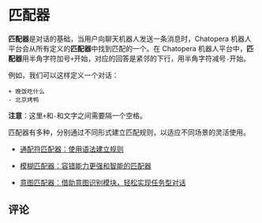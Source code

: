# 匹配器

**匹配器**是对话的基础，当用户向聊天机器人发送一条消息时，Chatopera 机器人平台会从所有定义的**匹配器**中找到匹配的一个。在 Chatopera 机器人平台中，**匹配器**用半角字符加号`+`开始，对应的回答是紧邻的下行，用半角字符减号`-`开始。

例如，我们可以这样定义一个对话：

```
+ 晚饭吃什么
- 北京烤鸭
```

**注意**：这里`+`和`-`和文字之间需要隔一个空格。

匹配器有多种，分别通过不同形式建立匹配规则，以适应不同场景的灵活使用。

- [通配符匹配器：使用语法建立规则](/products/chatbot-platform/conversation/gambits/star.html)

- [模糊匹配器：容错能力更强和智能的匹配器](/products/chatbot-platform/conversation/gambits/like.html)

- [意图匹配器：借助意图识别模块，轻松实现任务型对话](/products/chatbot-platform/conversation/gambits/intent.html)

## 评论

<script src="https://utteranc.es/client.js"
        repo="chatopera/docs"
        issue-term="pathname"
        label="Comment"
        theme="github-light"
        crossorigin="anonymous"
        async>
</script>
